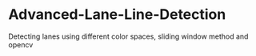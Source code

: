 # Advanced-Lane-Line-Detection
Detecting lanes using different color spaces, sliding window method and opencv
